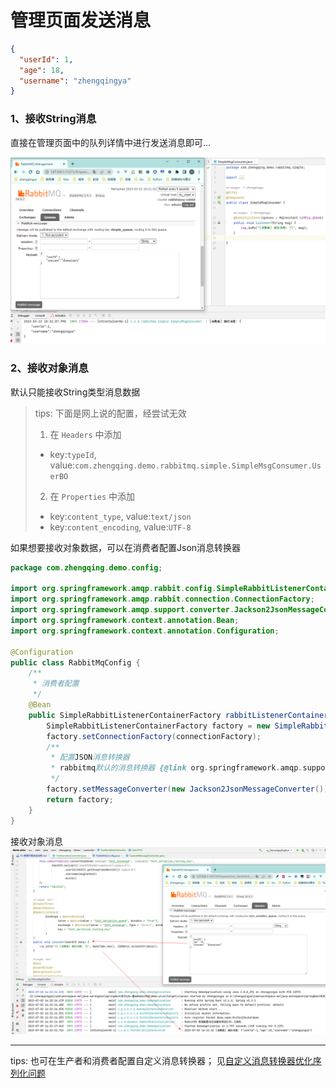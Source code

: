 # 管理页面发送消息

```json
{
  "userId": 1,
  "age": 18,
  "username": "zhengqingya"
}
```

### 1、接收String消息

直接在管理页面中的队列详情中进行发送消息即可...

![img.png](images/mq-management-send-msg-02.png)

### 2、接收对象消息

默认只能接收String类型消息数据


> tips: 下面是网上说的配置，经尝试无效
> 1. 在 `Headers` 中添加
> - key:`typeId`, value:`com.zhengqing.demo.rabbitmq.simple.SimpleMsgConsumer.UserBO`
> 2. 在 `Properties` 中添加
> - key:`content_type`, value:`text/json`
> - key:`content_encoding`, value:`UTF-8`

如果想要接收对象数据，可以在消费者配置Json消息转换器

```java
package com.zhengqing.demo.config;

import org.springframework.amqp.rabbit.config.SimpleRabbitListenerContainerFactory;
import org.springframework.amqp.rabbit.connection.ConnectionFactory;
import org.springframework.amqp.support.converter.Jackson2JsonMessageConverter;
import org.springframework.context.annotation.Bean;
import org.springframework.context.annotation.Configuration;

@Configuration
public class RabbitMqConfig {
    /**
     * 消费者配置
     */
    @Bean
    public SimpleRabbitListenerContainerFactory rabbitListenerContainerFactory(ConnectionFactory connectionFactory) {
        SimpleRabbitListenerContainerFactory factory = new SimpleRabbitListenerContainerFactory();
        factory.setConnectionFactory(connectionFactory);
        /**
         * 配置JSON消息转换器
         * rabbitmq默认的消息转换器 {@link org.springframework.amqp.support.converter.SimpleMessageConverter}
         */
        factory.setMessageConverter(new Jackson2JsonMessageConverter());
        return factory;
    }
}
```

接收对象消息
![img.png](images/mq-management-send-msg-01.png)

---

tips: 也可在生产者和消费者配置自定义消息转换器；
见[自定义消息转换器优化序列化问题](../06-SpringBoot集成实战/07-自定义消息转换器优化序列化问题.md)

